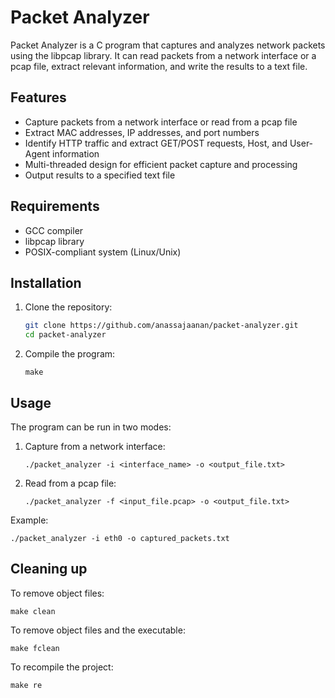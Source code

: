 # Packet Analyzer

Packet Analyzer is a C program that captures and analyzes network packets using the libpcap library. It can read packets from a network interface or a pcap file, extract relevant information, and write the results to a text file.

## Features

- Capture packets from a network interface or read from a pcap file
- Extract MAC addresses, IP addresses, and port numbers
- Identify HTTP traffic and extract GET/POST requests, Host, and User-Agent information
- Multi-threaded design for efficient packet capture and processing
- Output results to a specified text file

## Requirements

- GCC compiler
- libpcap library
- POSIX-compliant system (Linux/Unix)

## Installation

1. Clone the repository:
   ``` bash
   git clone https://github.com/anassajaanan/packet-analyzer.git
   cd packet-analyzer
   ```

2. Compile the program:
   ```
   make
   ```

## Usage

The program can be run in two modes:

1. Capture from a network interface:
   ```
   ./packet_analyzer -i <interface_name> -o <output_file.txt>
   ```

2. Read from a pcap file:
   ```
   ./packet_analyzer -f <input_file.pcap> -o <output_file.txt>
   ```

Example:
```
./packet_analyzer -i eth0 -o captured_packets.txt
```

## Cleaning up

To remove object files:
```
make clean
```

To remove object files and the executable:
```
make fclean
```

To recompile the project:
```
make re
```

